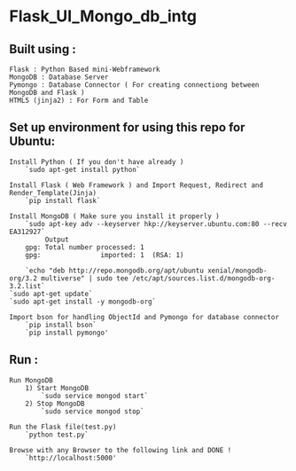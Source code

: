 # Flask_UI_Mongo_db_intg
## Built using :

	Flask : Python Based mini-Webframework
	MongoDB : Database Server
	Pymongo : Database Connector ( For creating connectiong between MongoDB and Flask )
	HTML5 (jinja2) : For Form and Table


## Set up environment for using this repo for  Ubuntu:

	Install Python ( If you don't have already )
		`sudo apt-get install python`
		
	Install Flask ( Web Framework ) and Import Request, Redirect and  Render_Template(Jinja)
		`pip install flask`
		
	Install MongoDB ( Make sure you install it properly )
        `sudo apt-key adv --keyserver hkp://keyserver.ubuntu.com:80 --recv EA312927`
		     Output
		gpg: Total number processed: 1
		gpg:               imported: 1  (RSA: 1)
   
        `echo "deb http://repo.mongodb.org/apt/ubuntu xenial/mongodb-org/3.2 multiverse" | sudo tee /etc/apt/sources.list.d/mongodb-org-3.2.list`   
	`sudo apt-get update`
	`sudo apt-get install -y mongodb-org`
			
	Import bson for handling ObjectId and Pymongo for database connector
		`pip install bson`
		`pip install pymongo'
		

## Run :
	Run MongoDB
		1) Start MongoDB
			`sudo service mongod start`
		2) Stop MongoDB
			`sudo service mongod stop`
	
	Run the Flask file(test.py)
		`python test.py`

	Browse with any Browser to the following link and DONE !
		`http://localhost:5000'
